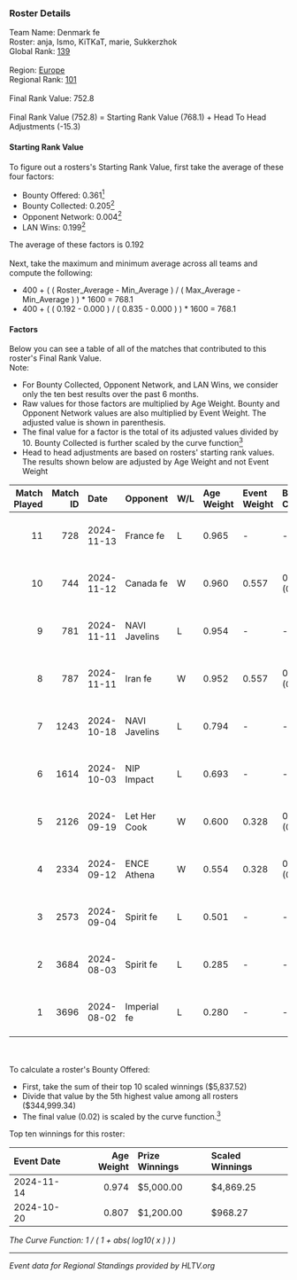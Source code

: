 ### Roster Details<br />
Team Name: Denmark fe<br />
Roster: anja, Ismo, KiTKaT, marie, Sukkerzhok<br />
Global Rank: [139](../../standings_global_2024_12_18.md)<br />
<br />
Region: [Europe]( ../../standings_europe_2024_12_18.md)<br />
Regional Rank: [101]( ../../standings_europe_2024_12_18.md)<br />
<br />
Final Rank Value:  752.8<br />
<br />
Final Rank Value (752.8) = Starting Rank Value (768.1) + Head To Head Adjustments (-15.3)<br />

#### Starting Rank Value<br />
To figure out a rosters's Starting Rank Value, first take the average of these four factors:<br />
- Bounty Offered: 0.361[<sup>1</sup>](#table2)
- Bounty Collected: 0.205[<sup>2</sup>](#table1)
- Opponent Network: 0.004[<sup>2</sup>](#table1)
- LAN Wins: 0.199[<sup>2</sup>](#table1)

The average of these factors is 0.192<br />
<br />
Next, take the maximum and minimum average across all teams and compute the following:<br />
- 400 + ( ( Roster_Average - Min_Average ) / ( Max_Average - Min_Average ) ) * 1600 = 768.1
- 400 + ( ( 0.192 - 0.000 ) / ( 0.835 - 0.000 ) ) * 1600 = 768.1


#### Factors<br />
Below you can see a table of all of the matches that contributed to this roster's Final Rank Value.<br />
Note:<br />

- For Bounty Collected, Opponent Network, and LAN Wins, we consider only the ten best results over the past 6 months.
- Raw values for those factors are multiplied by Age Weight. Bounty and Opponent Network values are also multiplied by Event Weight. The adjusted value is shown in parenthesis.
- The final value for a factor is the total of its adjusted values divided by 10. Bounty Collected is further scaled by the curve function[<sup>3</sup>](#curveFunction)
- Head to head adjustments are based on rosters' starting rank values. The results shown below are adjusted by Age Weight and not Event Weight
<span id="table1"></span><br />


| Match Played | Match ID | Date       | Opponent      | W/L | Age Weight | Event Weight | Bounty Collected | Opponent Network | LAN Wins  | H2H Adj. | Roster                                |
| -: | -: | :- | :- | :- | :- | :- | :- | :- | :- | -: | :- |
|           11 |      728 | 2024-11-13 | France fe     | L   | 0.965      | -            | -                | -                | -         |    -6.44 | anja, Ismo, KiTKaT, marie, Sukkerzhok |
|           10 |      744 | 2024-11-12 | Canada fe     | W   | 0.960      | 0.557        | 0.000 (0.000)    | 0.040 (0.021)    | 1 (0.960) |     4.76 | anja, Ismo, KiTKaT, marie, Sukkerzhok |
|            9 |      781 | 2024-11-11 | NAVI Javelins | L   | 0.954      | -            | -                | -                | -         |    -2.16 | anja, Ismo, KiTKaT, marie, Sukkerzhok |
|            8 |      787 | 2024-11-11 | Iran fe       | W   | 0.952      | 0.557        | 0.000 (0.000)    | 0.000 (0.000)    | 1 (0.952) |     3.59 | anja, Ismo, KiTKaT, marie, Sukkerzhok |
|            7 |     1243 | 2024-10-18 | NAVI Javelins | L   | 0.794      | -            | -                | -                | -         |    -1.61 | Ismo, KiTKaT, marie, Nea, pullox      |
|            6 |     1614 | 2024-10-03 | NIP Impact    | L   | 0.693      | -            | -                | -                | -         |    -9.07 | Ismo, KiTKaT, marie, Nea, pullox      |
|            5 |     2126 | 2024-09-19 | Let Her Cook  | W   | 0.600      | 0.328        | 0.004 (0.001)    | 0.082 (0.016)    | 0 (0.000) |     6.87 | Ismo, KiTKaT, marie, Nea, pullox      |
|            4 |     2334 | 2024-09-12 | ENCE Athena   | W   | 0.554      | 0.328        | 0.002 (0.000)    | 0.014 (0.003)    | 0 (0.000) |     5.11 | Ismo, KiTKaT, marie, Nea, pullox      |
|            3 |     2573 | 2024-09-04 | Spirit fe     | L   | 0.501      | -            | -                | -                | -         |    -9.88 | Ismo, KiTKaT, marie, Nea, pullox      |
|            2 |     3684 | 2024-08-03 | Spirit fe     | L   | 0.285      | -            | -                | -                | -         |    -5.71 | Ismo, KiTKaT, marie, Nea, pullox      |
|            1 |     3696 | 2024-08-02 | Imperial fe   | L   | 0.280      | -            | -                | -                | -         |    -0.74 | Ismo, KiTKaT, marie, Nea, pullox      |

<br />
<span id="table2"></span><br />
To calculate a roster's Bounty Offered:<br />

- First, take the sum of their top 10 scaled winnings ($5,837.52)
- Divide that value by the 5th highest value among all rosters ($344,999.34)
- The final value (0.02) is scaled by the curve function.[<sup>3</sup>](#curveFunction)

Top ten winnings for this roster:<br />

| Event Date | Age Weight | Prize Winnings | Scaled Winnings |
| :- | -: | :- | :- |
| 2024-11-14 |      0.974 | $5,000.00      | $4,869.25       |
| 2024-10-20 |      0.807 | $1,200.00      | $968.27         |


<span id="curveFunction"></span>_The Curve Function: 1 / ( 1 + abs( log10( x ) ) )_<br />

---
_Event data for Regional Standings provided by HLTV.org_<br />
